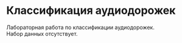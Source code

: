 # Классификация аудиодорожек
Лабораторная работа по классификации аудиодорожек.  
Набор данных отсутствует.  
